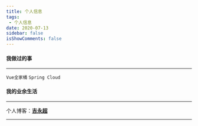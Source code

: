 ```yaml
---
title: 个人信息
tags:
 - 个人信息
date: 2020-07-13
sidebar: false
isShowComments: false
---
```


#### 我做过的事

***

`Vue全家桶` `Spring Cloud` 
#### 我的业余生活

***

个人博客：[**吉永超**](https://jycoder.club/) 

***

